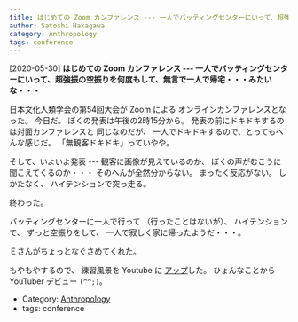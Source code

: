 ```yaml
---
title: はじめての Zoom カンファレンス --- 一人でバッティングセンターにいって、超強振の空振りを何度もして、無言で一人で帰宅・・・みたいな・・・
author: Satoshi Nakagawa
category: Anthropology
tags: conference
---
```


[2020-05-30] **はじめての Zoom カンファレンス --- 一人でバッティングセンターにいって、超強振の空振りを何度もして、無言で一人で帰宅・・・みたいな・・・** 

 日本文化人類学会の第54回大会が
Zoom による オンラインカンファレンスとなった。
今日だ。
ぼくの発表は午後の2時15分から。
発表の前にドキドキするのは対面カンファレンスと
同じなのだが、
一人でドキドキするので、とってもへんな感じだ。
「無観客ドキドキ」っていやや。

 そして、いよいよ発表 ---
観客に画像が見えているのか、
ぼくの声がむこうに聞こえてくるのか・・・
そのへんが全然分からない。
まったく反応がない。
しかたなく、
ハイテンションで突っ走る。

 終わった。

 バッティングセンターに一人で行って
（行ったことはないが）、
ハイテンションで、
ずっと空振りをして、
一人で寂しく家に帰ったようだ・・・。

 Ｅさんがちょっとなぐさめてくれた。

 もやもやするので、
練習風景を Youtube に
[アップ](https://www.youtube.com/playlist?list=PLdFlfXcc0-b5jVVbBM3Ui_-pqy71Cz06g)した。
ひょんなことから YouTuber デビュー `(^^;)`。

- Category: [Anthropology](https://merapano.github.io/categories.html#Anthropology)
- tags: conference
